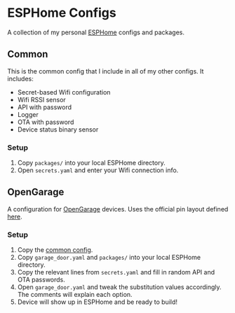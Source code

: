 # ESPHome Configs

A collection of my personal [ESPHome](https://esphome.io) configs and packages.


## Common

This is the common config that I include in all of my other configs. It includes:

- Secret-based Wifi configuration
- Wifi RSSI sensor
- API with password
- Logger
- OTA with password
- Device status binary sensor

### Setup

1. Copy `packages/` into your local ESPHome directory.
1. Open `secrets.yaml` and enter your Wifi connection info.


## OpenGarage

A configuration for [OpenGarage](https://opengarage.io) devices. Uses the official pin layout defined [here](https://github.com/OpenGarage/OpenGarage-Hardware/blob/master/Schematic/1.1/PINs.txt).

### Setup

1. Copy the [common config](#common).
1. Copy `garage_door.yaml` and `packages/` into your local ESPHome directory.
1. Copy the relevant lines from `secrets.yaml` and fill in random API and OTA passwords.
1. Open `garage_door.yaml` and tweak the substitution values accordingly. The comments will explain each option.
1. Device will show up in ESPHome and be ready to build!

